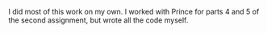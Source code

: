 I did most of this work on my own. I worked with Prince for parts 4 and 5 of the second assignment, but wrote all the code myself.
